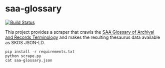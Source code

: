 saa-glossary
============

[![Build Status](https://secure.travis-ci.org/edsu/saa-glossary.png)](http://travis-ci.org/edsu/saa-glossary)

This project provides a scraper that crawls the [SAA Glossary of Archival and
Records Terminology](http://www2.archivists.org/glossary) and makes the
resulting thesaurus data available as SKOS JSON-LD.

    pip install -r requirements.txt
    python scrape.py
    cat saa-glossary.json
